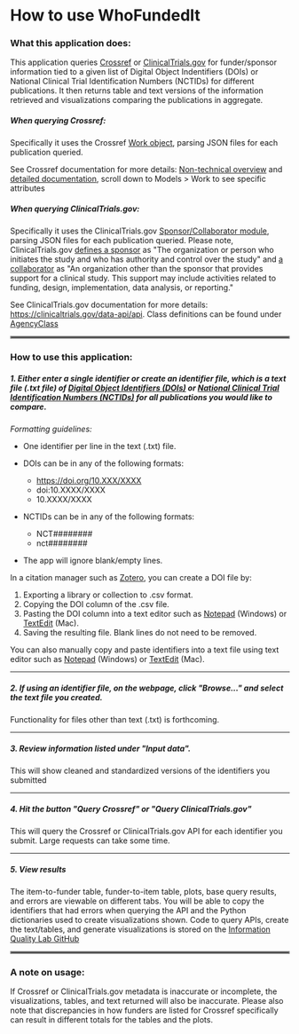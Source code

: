 # How to use WhoFundedIt
### What this application does:
This application queries [Crossref](https://www.crossref.org/) or [ClinicalTrials.gov](https://www.clinicaltrials.gov) for funder/sponsor information tied to a given list of Digital Object Indentifiers (DOIs) or National Clinical Trial Identification Numbers (NCTIDs) for different publications. It then returns table and text versions of the information retrieved and visualizations comparing the publications in aggregate. 

##### When querying Crossref:
Specifically it uses the Crossref [Work object](https://api.crossref.org/swagger-ui/index.html#/Works/get_works__doi_),
parsing JSON files for each publication queried.

See Crossref documentation for more details: [Non-technical overview](https://www.crossref.org/documentation/retrieve-metadata/rest-api/) 
and [detailed documentation](https://api.crossref.org/swagger-ui/index.html#/), scroll down to Models > Work to see specific attributes

##### When querying <span>ClinicalTrials.gov</span>:
Specifically it uses the <span>ClinicalTrials.gov</span> [Sponsor/Collaborator module](https://clinicaltrials.gov/policy/protocol-definitions#Sponsors), parsing JSON files for each publication queried. Please note, <span>ClinicalTrials.gov</span> [defines a sponsor](https://clinicaltrials.gov/study-basics/glossary#sponsor) as "The organization or person who initiates the study and who has authority and control over the study" and [a
collaborator](https://clinicaltrials.gov/study-basics/glossary#collaborator) as "An organization other than the sponsor that provides support for a clinical study. This support may include activities related to funding, design, implementation, data analysis, or reporting."

See <span>ClinicalTrials.gov</span> documentation for more details: https://clinicaltrials.gov/data-api/api. Class definitions can be found under [AgencyClass](https://clinicaltrials.gov/data-api/about-api/study-data-structure#enum-AgencyClass)
<hr style="border:2px solid gray">

### How to use this application:

##### 1. Either enter a single identifier or create an identifier file, which is a text file (.txt file) of [Digital Object Identifiers (DOIs)](https://en.wikipedia.org/wiki/Digital_object_identifier) or [National Clinical Trial Identification Numbers (NCTIDs)](https://clinicaltrials.gov/data-api/about-api/study-data-structure#NCTId) for all publications you would like to compare.

*Formatting guidelines:*
  - One identifier per line in the text (.txt) file.
  - DOIs can be in any of the following formats:
    - https://doi.org/10.XXX/XXXX
    - doi:10.XXXX/XXXX
    - 10.XXXX/XXXX
  - NCTIDs can be in any of the following formats:

    - NCT######## 
    - nct########
  - The app will ignore blank/empty lines. 

In a citation manager such as [Zotero](https://www.zotero.org/), you can create a DOI file by:
1. Exporting a library or collection to .csv format.
2. Copying the DOI column of the .csv file.
3. Pasting the DOI column into a text editor such as [Notepad](https://apps.microsoft.com/detail/9msmlrh6lzf3?hl=en-us&gl=US) 
(Windows) or [TextEdit](https://support.apple.com/guide/textedit/welcome/mac) (Mac).
4. Saving the resulting file. Blank lines do not need to be removed.
  
You can also manually copy and paste identifiers into a text file using text editor such as [Notepad](https://apps.microsoft.com/detail/9msmlrh6lzf3?hl=en-us&gl=US) 
(Windows) or [TextEdit](https://support.apple.com/guide/textedit/welcome/mac) (Mac). 

---

##### 2. If using an identifier file, on the webpage, click "Browse..." and select the text file you created.
Functionality for files other than text (.txt) is forthcoming.

---

##### 3. Review information listed under "Input data". 
This will show cleaned and standardized versions of the identifiers you submitted

---

##### 4. Hit the button "Query Crossref" or "Query <span>ClinicalTrials.gov</span>"
This will query the Crossref or <span>ClinicalTrials.gov</span> API for each identifier you submit. Large requests can take some time.

---
  
##### 5. View results
The item-to-funder table, funder-to-item table, plots, base query results, and errors are viewable on different tabs.
You will be able to copy the identifiers that had errors when querying the API and the Python dictionaries used to create 
visualizations shown. Code to query APIs, create the text/tables, and generate visualizations is stored on the [Information Quality Lab GitHub](https://github.com/infoqualitylab/WhoFundedIt-app)

<hr style="border:2px solid gray">

### A note on usage:
  If Crossref or ClinicalTrials.gov metadata is inaccurate or incomplete, the visualizations, tables, and text returned will also be inaccurate. 
  Please also note that discrepancies in how funders are listed for Crossref specifically can result in different totals for the tables and the plots.